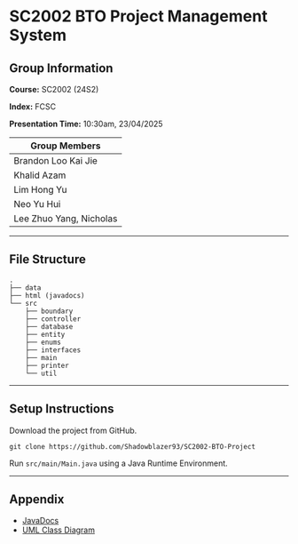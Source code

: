 # SC2002 BTO Project Management System

## Group Information
**Course:** SC2002 (24S2)

**Index:** FCSC

**Presentation Time:** 10:30am,  23/04/2025

| Group Members           |
| ----------------------- |
| Brandon Loo Kai Jie     |
| Khalid Azam             |
| Lim Hong Yu             |
| Neo Yu Hui              |
| Lee Zhuo Yang, Nicholas |
___
## File Structure
```
.
├── data
├── html (javadocs)
└── src
    ├── boundary
    ├── controller
    ├── database
    ├── entity
    ├── enums
    ├── interfaces
    ├── main
    ├── printer
    └── util
```
___
## Setup Instructions
Download the project from GitHub.

```shell
git clone https://github.com/Shadowblazer93/SC2002-BTO-Project
```
Run `src/main/Main.java` using a Java Runtime Environment.
___
## Appendix
- [JavaDocs](https://shadowblazer93.github.io/index.html)
- [UML Class Diagram]([https://i.imgur.com/L0mUMek.jpeg](https://raw.githubusercontent.com/Shadowblazer93/SC2002-BTO-Project/refs/heads/main/SC2002%20UML%20Class%20Diagram.jpg))
